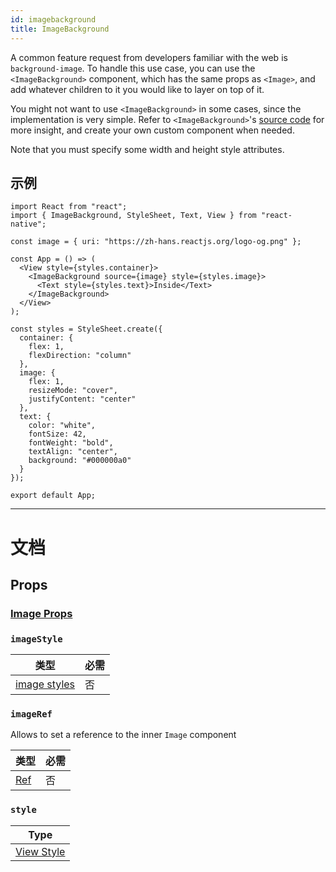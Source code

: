 ```yaml
---
id: imagebackground
title: ImageBackground
---
```


A common feature request from developers familiar with the web is `background-image`. To handle this use case, you can use the `<ImageBackground>` component, which has the same props as `<Image>`, and add whatever children to it you would like to layer on top of it.

You might not want to use `<ImageBackground>` in some cases, since the implementation is very simple. Refer to `<ImageBackground>`'s [source code](https://github.com/facebook/react-native/blob/master/Libraries/Image/ImageBackground.js) for more insight, and create your own custom component when needed.

Note that you must specify some width and height style attributes.

## 示例

```SnackPlayer name=ImageBackground
import React from "react";
import { ImageBackground, StyleSheet, Text, View } from "react-native";

const image = { uri: "https://zh-hans.reactjs.org/logo-og.png" };

const App = () => (
  <View style={styles.container}>
    <ImageBackground source={image} style={styles.image}>
      <Text style={styles.text}>Inside</Text>
    </ImageBackground>
  </View>
);

const styles = StyleSheet.create({
  container: {
    flex: 1,
    flexDirection: "column"
  },
  image: {
    flex: 1,
    resizeMode: "cover",
    justifyContent: "center"
  },
  text: {
    color: "white",
    fontSize: 42,
    fontWeight: "bold",
    textAlign: "center",
    background: "#000000a0"
  }
});

export default App;
```

---

# 文档

## Props

### [Image Props](image.md#props)

### `imageStyle`

| 类型                                 | 必需 |
| ------------------------------------ | ---- |
| [image styles](image-style-props.md) | 否   |

### `imageRef`

Allows to set a reference to the inner `Image` component

| 类型                                                          | 必需 |
| ------------------------------------------------------------- | ---- |
| [Ref](https://zh-hans.reactjs.org/docs/refs-and-the-dom.html) | 否   |

### `style`

| Type                              |
| --------------------------------- |
| [View Style](view-style-props.md) |
